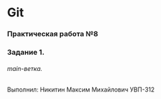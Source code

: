 # Git
### Практическая работа №8
### Задание 1.
###### main-ветка. 

Выполнил:
Никитин Максим Михайлович
УВП-312
